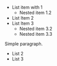 - List item with 1
  - Nested item 1.2
- List Item 2
- List Item 3
  - Nested item 3.2
  - Nested item 3.3

Simple paragraph.

- List 2
- List 3
